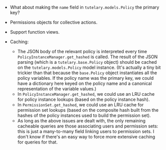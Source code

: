 * What about making the `name` field in `tutelary.models.Policy` the
  primary key?

* Permissions objects for collective actions.

* Support function views.

* Caching:
   - The JSON body of the relevant policy is interpreted every time
     `PolicyInstanceManager.get_hashed` is called.  The result of the
     JSON parsing (which is a `tutelary.base.Policy` object) should be
     cached on the `tutelary.models.Policy` model instance.  (It's
     actually a tiny bit trickier than that because the `base.Policy`
     object instantiates all the policy variables.  If the policy name
     was the primary key, we could have a dictionary here keyed on the
     policy name and a canonical representation of the variable
     values.)
   - In `PolicyInstanceManager.get_hashed`, we could use an LRU cache
     for policy instance lookups (based on the policy instance hash).
   - In `PermissionSet.get_hashed`, we could use an LRU cache for
     permission set lookups (based on the composite hash built from
     the hashes of the policy instances used to build the permission
     set).
   - As long as the above issues are dealt with, the only remaining
     cacheable queries are those associating users and permission
     sets: this is just a many-to-many field linking users to
     permission sets.  I don't know if there's an easy way to force
     more extensive caching for queries for that.

